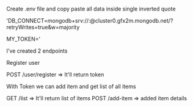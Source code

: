 Create .env file and copy paste all data inside single inverted quote 

'DB_CONNECT=mongodb+srv://<username>:<YOURPW>@cluster0.gfx2m.mongodb.net/<dbname>?retryWrites=true&w=majority

MY_TOKEN=<add your own token>'

I've created 2 endpoints 

Register user 

POST /user/register    => It'll return token

With Token we can add item and get list of all items

GET /list     => It'll return list of items
POST /add-item   => added item details


